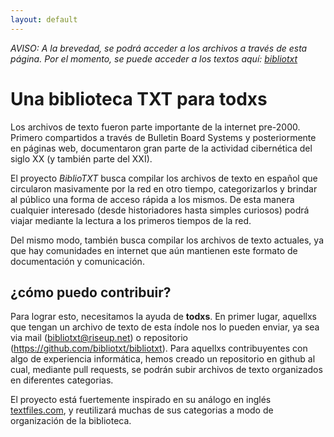 ```yaml
---
layout: default
---
```


*AVISO: A la brevedad, se podrá acceder a los archivos a través de esta página. Por el momento, se puede acceder a los textos aquí: [bibliotxt](https://github.com/bibliotxt/bibliotxt)*

# Una biblioteca TXT para todxs

Los archivos de texto fueron parte importante de la internet pre-2000. Primero compartidos a través de Bulletin Board Systems y posteriormente en páginas web, documentaron gran parte de la actividad cibernética del siglo XX (y también parte del XXI).

El proyecto _BiblioTXT_ busca compilar los archivos de texto en español que circularon masivamente por la red en otro tiempo, categorizarlos y brindar al público una forma de acceso rápida a los mismos. De esta manera cualquier interesado (desde historiadores hasta simples curiosos) podrá viajar mediante la lectura a los primeros tiempos de la red.

Del mismo modo, también busca compilar los archivos de texto actuales, ya que hay comunidades en internet que aún mantienen este formato de documentación y comunicación.

## ¿cómo puedo contribuir?

Para lograr esto, necesitamos la ayuda de **todxs**. En primer lugar, aquellxs que tengan un archivo de texto de esta índole nos lo pueden enviar, ya sea via mail (<bibliotxt@riseup.net>) o repositorio (<https://github.com/bibliotxt/bibliotxt>). Para aquellxs contribuyentes con algo de experiencia informática, hemos creado un repositorio en github al cual, mediante pull requests, se podrán subir archivos de texto organizados en diferentes categorias.

El proyecto está fuertemente inspirado en su análogo en inglés [textfiles.com](http://textfiles.com/), y reutilizará muchas de sus categorias a modo de organización de la biblioteca.
